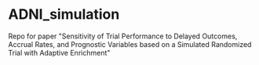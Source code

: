 # ADNI_simulation
Repo for paper "Sensitivity of Trial Performance to Delayed Outcomes, Accrual Rates, and Prognostic Variables based on a Simulated Randomized Trial with Adaptive Enrichment"
